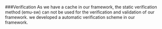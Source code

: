###Verification
As we have a cache in our framework, the static verification method (emu-sw) can not be used for the verification and validation of our framework. we developed a automatic verification scheme in our framework.